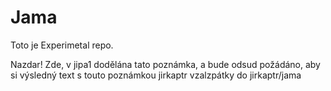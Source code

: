 # Jama
Toto je Experimetal repo.

Nazdar!
Zde, v jipa1 dodělána tato poznámka, a bude odsud požádáno, aby si výsledný text s touto poznámkou jirkaptr vzalzpátky do jirkaptr/jama
